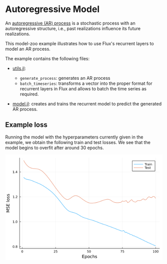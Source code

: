 # Autoregressive Model

An [autoregressive (AR) process](https://en.wikipedia.org/wiki/Autoregressive_model) is a stochastic process with an autoregressive structure, i.e., past realizations influence its future realizations.

This model-zoo example illustrates how to use Flux's recurrent layers to model an AR process.

The example contains the following files:
+ [utils.jl](utils.jl): 
    + `generate_process`: generates an AR process
    + `batch_timeseries`: transforms a vector into the proper format for recurrent layers in Flux and allows to batch the time series as required.

+ [model.jl](model.jl): creates and trains the recurrent model to predict the generated AR process.

## Example loss

Running the model with the hyperparameters currently given in the example, we obtain the following train and test losses. We see that the model begins to overfit after around 30 epochs.

![loss](loss.png)